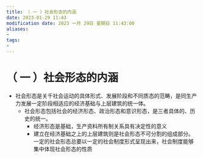 ```yaml
---
title: （ 一 ）社会形态的内涵
date: 2023-01-29 11:43
modification date: 2023 一月 29日 星期日 11:43:00
aliases: 
- 
tags: 
- 
---
```


# （ 一 ）社会形态的内涵

- 社会形态是关千社会运动的具体形式、发展阶段和不同质态的范畴，是同生产力发展一定阶段相适应的经济基础与上层建筑的统一体。
	- 社会形态包括社会的经济形态、政治形态和意识形态，是三者具体的、历史的统一。
		- 经济形态是基础，生产资料所有制关系具有决定性的意义
		- 建立在经济基础之上的上层建筑则是社会形态不可分割的组成部分。一定的社会形态总要以一定的社会制度形式呈现出来，社会制度能够集中体现社会形态的性质